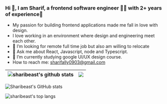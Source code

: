 
### Hi 👋, I am Sharif, a frontend software engineer 👨‍💻 with 2+ years of experience🚀

- My passion for building frontend applications made me fall in love with design.
- I love working in an environment where design and engineering meet each other.
- 🤔 I’m looking for remote full time job but also am willing to relocate
- 💬 Ask me about React, Javascript, node and Typescript.
- 🌱 I’m currently studying google UI/UX design course.
- How to reach me: [sharifally0903@gmail.com](mailto:sharifally0903@gmail.com)




| <img align="center" src="https://github-readme-stats.vercel.app/api?username=sharibeast&show_icons=true&include_all_commits=true&theme=dark&hide_border=true" alt="sharibeast's github stats" /> | <img align="center" src="https://github-readme-stats.vercel.app/api/top-langs/?username=sharibeast&card_width=445&hide=html,handlebars,css,pug,sass&langs_count=8&layout=compact&title_color=5A67D8&icon_color=5A67D8&text_color=374151&bg_color=ffffff"> |
| ------------- | ------------- |

![Sharibeast's GitHub stats](https://github-readme-stats.vercel.app/api?username=sharibeast&theme=dark&show_icons=true)

![sharibeast's top langs](https://github-readme-stats.vercel.app/api/top-langs/?username=sharibeast&card_width=445&hide=html,handlebars,css,pug,sass&langs_count=8&layout=compact&title_color=5A67D8&icon_color=5A67D8&text_color=374151&bg_color=ffffff)
